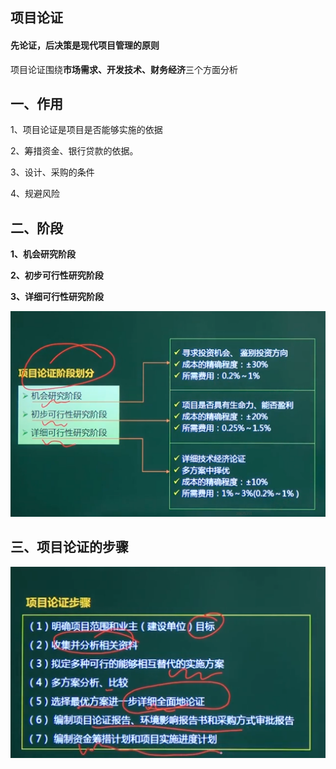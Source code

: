 ## 项目论证

#### **先论证，后决策**是现代项目管理的原则

项目论证围绕**市场需求、开发技术、财务经济**三个方面分析

## 一、作用

1、项目论证是项目是否能够实施的依据

2、筹措资金、银行贷款的依据。

3、设计、采购的条件

4、规避风险

## 二、阶段

**1、机会研究阶段**

**2、初步可行性研究阶段**

**3、详细可行性研究阶段**

![image-20210318193118797](../picture/image-20210318193118797.png)





## 三、项目论证的步骤

![image-20210323134546379](../picture/image-20210323134546379.png)































